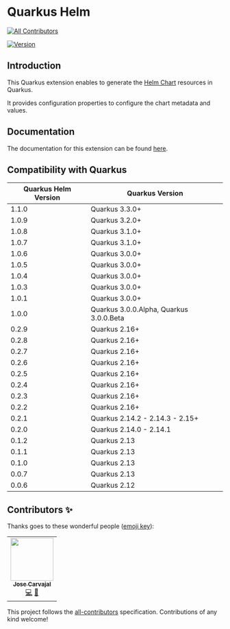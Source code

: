 # Quarkus Helm
<!-- ALL-CONTRIBUTORS-BADGE:START - Do not remove or modify this section -->
[![All Contributors](https://img.shields.io/badge/all_contributors-1-orange.svg?style=flat-square)](#contributors-)
<!-- ALL-CONTRIBUTORS-BADGE:END -->

[![Version](https://img.shields.io/maven-central/v/io.quarkiverse.helm/quarkus-helm?logo=apache-maven&style=flat-square)](https://search.maven.org/artifact/io.quarkiverse.helm/quarkus-helm)

## Introduction

This Quarkus extension enables to generate the [Helm Chart](https://helm.sh/) resources in Quarkus.

It provides configuration properties to configure the chart metadata and values.

## Documentation

The documentation for this extension can be found [here](https://quarkiverse.github.io/quarkiverse-docs/quarkus-helm/dev/index.html).

## Compatibility with Quarkus

| Quarkus Helm Version  | Quarkus Version |
|---|---|
| 1.1.0  | Quarkus 3.3.0+ |
| 1.0.9  | Quarkus 3.2.0+ |
| 1.0.8  | Quarkus 3.1.0+ |
| 1.0.7  | Quarkus 3.1.0+ |
| 1.0.6  | Quarkus 3.0.0+ |
| 1.0.5  | Quarkus 3.0.0+ |
| 1.0.4  | Quarkus 3.0.0+ |
| 1.0.3  | Quarkus 3.0.0+ |
| 1.0.1  | Quarkus 3.0.0+ |
| 1.0.0  | Quarkus 3.0.0.Alpha, Quarkus 3.0.0.Beta |
| 0.2.9  | Quarkus 2.16+ |
| 0.2.8  | Quarkus 2.16+ |
| 0.2.7  | Quarkus 2.16+ |
| 0.2.6  | Quarkus 2.16+ |
| 0.2.5  | Quarkus 2.16+ |
| 0.2.4  | Quarkus 2.16+ |
| 0.2.3  | Quarkus 2.16+ |
| 0.2.2  | Quarkus 2.16+ |
| 0.2.1  | Quarkus 2.14.2 - 2.14.3 - 2.15+ |
| 0.2.0  | Quarkus 2.14.0 - 2.14.1 |
| 0.1.2  | Quarkus 2.13 |
| 0.1.1  | Quarkus 2.13 |
| 0.1.0  | Quarkus 2.13 |
| 0.0.7  | Quarkus 2.13 |
| 0.0.6  | Quarkus 2.12 |

## Contributors ✨

Thanks goes to these wonderful people ([emoji key](https://allcontributors.org/docs/en/emoji-key)):

<!-- ALL-CONTRIBUTORS-LIST:START - Do not remove or modify this section -->
<!-- prettier-ignore-start -->
<!-- markdownlint-disable -->
<table>
  <tr>
    <td align="center"><a href="https://github.com/Sgitario"><img src="https://avatars.githubusercontent.com/u/6310047?v=4&s=100" width="100px;" alt=""/><br /><sub><b>Jose Carvajal</b></sub></a><br /><a href="https://github.com/quarkiverse/quarkus-helm/commits?author=Sgitario" title="Code">💻</a> <a href="#maintenance-sgitario" title="Maintenance">🚧</a></td>
  </tr>
</table>

<!-- markdownlint-restore -->
<!-- prettier-ignore-end -->

<!-- ALL-CONTRIBUTORS-LIST:END -->

This project follows the [all-contributors](https://github.com/all-contributors/all-contributors) specification. Contributions of any kind welcome!
